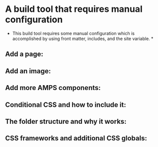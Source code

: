 # A build tool that requires manual configuration

* This build tool requires some manual configuration which is accomplished
by using front matter, includes, and the site variable. *

## Add a page:

## Add an image:

## Add more AMPS components:

## Conditional CSS and how to include it:

## The folder structure and why it works:

## CSS frameworks and additional CSS globals:


